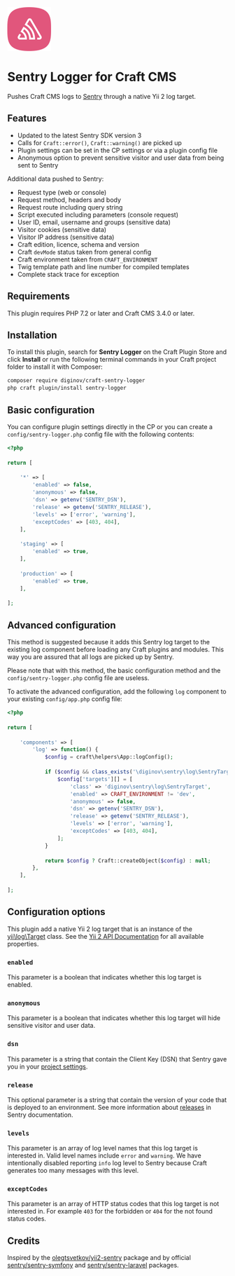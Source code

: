 <img src="src/icon.svg" width="100" height="100" alt="Sentry Logger">

# Sentry Logger for Craft CMS

Pushes Craft CMS logs to [Sentry](https://sentry.io/) through a native Yii 2 log target.

## Features

- Updated to the latest Sentry SDK version 3
- Calls for `Craft::error()`, `Craft::warning()` are picked up
- Plugin settings can be set in the CP settings or via a plugin config file
- Anonymous option to prevent sensitive visitor and user data from being sent to Sentry

Additional data pushed to Sentry:

- Request type (web or console)
- Request method, headers and body
- Request route including query string
- Script executed including parameters (console request)
- User ID, email, username and groups (sensitive data)
- Visitor cookies (sensitive data)
- Visitor IP address (sensitive data)
- Craft edition, licence, schema and version
- Craft `devMode` status taken from general config
- Craft environment taken from `CRAFT_ENVIRONMENT`
- Twig template path and line number for compiled templates
- Complete stack trace for exception

## Requirements

This plugin requires PHP 7.2 or later and Craft CMS 3.4.0 or later.

## Installation

To install this plugin, search for **Sentry Logger** on the Craft Plugin Store and click **Install** or run the 
following terminal commands in your Craft project folder to install it with Composer:

```bash
composer require diginov/craft-sentry-logger
php craft plugin/install sentry-logger
```

## Basic configuration

You can configure plugin settings directly in the CP or you can create a `config/sentry-logger.php` config file with 
the following contents:

```php
<?php

return [

    '*' => [
        'enabled' => false,
        'anonymous' => false,
        'dsn' => getenv('SENTRY_DSN'),
        'release' => getenv('SENTRY_RELEASE'),
        'levels' => ['error', 'warning'],
        'exceptCodes' => [403, 404],
    ],

    'staging' => [
        'enabled' => true,
    ],

    'production' => [
        'enabled' => true,
    ],

];
```

## Advanced configuration

This method is suggested because it adds this Sentry log target to the existing log component before loading any 
Craft plugins and modules. This way you are assured that all logs are picked up by Sentry.

Please note that with this method, the basic configuration method and the `config/sentry-logger.php` config file are 
useless.

To activate the advanced configuration, add the following `log` component to your existing `config/app.php` config file:

```php
<?php

return [
    
    'components' => [
        'log' => function() {
            $config = craft\helpers\App::logConfig();

            if ($config && class_exists('\diginov\sentry\log\SentryTarget')) {
                $config['targets'][] = [
                    'class' => 'diginov\sentry\log\SentryTarget',
                    'enabled' => CRAFT_ENVIRONMENT != 'dev',
                    'anonymous' => false,
                    'dsn' => getenv('SENTRY_DSN'),
                    'release' => getenv('SENTRY_RELEASE'),
                    'levels' => ['error', 'warning'],
                    'exceptCodes' => [403, 404],
                ];
            }

            return $config ? Craft::createObject($config) : null;
        },
    ],

];
```

## Configuration options

This plugin add a native Yii 2 log target that is an instance of the [yii\log\Target](https://www.yiiframework.com/doc/api/2.0/yii-log-target) 
class. See the [Yii 2 API Documentation](https://www.yiiframework.com/doc/api/2.0/yii-log-target) for all available 
properties.

### `enabled`

This parameter is a boolean that indicates whether this log target is enabled.

### `anonymous`

This parameter is a boolean that indicates whether this log target will hide sensitive visitor and user data.

### `dsn`

This parameter is a string that contain the Client Key (DSN) that Sentry gave you in your [project settings](https://sentry.io/settings/).

### `release`

This optional parameter is a string that contain the version of your code that is deployed to an environment. See more 
information about [releases](https://docs.sentry.io/platforms/php/configuration/releases/) in Sentry documentation.

### `levels`

This parameter is an array of log level names that this log target is interested in. Valid level names include `error` 
and `warning`. We have intentionally disabled reporting `info` log level to Sentry because Craft generates too many 
messages with this level.

### `exceptCodes`

This parameter is an array of HTTP status codes that this log target is not interested in. For example `403` for the
forbidden or `404` for the not found status codes.

## Credits

Inspired by the [olegtsvetkov/yii2-sentry](https://github.com/olegtsvetkov/yii2-sentry) package and by official 
[sentry/sentry-symfony](https://github.com/getsentry/sentry-symfony) and 
[sentry/sentry-laravel](https://github.com/getsentry/sentry-laravel) packages. 
